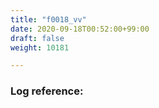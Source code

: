 ```yaml
---
title: "f0018_vv"
date: 2020-09-18T00:52:00+99:00
draft: false
weight: 10181

---
```


### Log reference: <no value>

```
